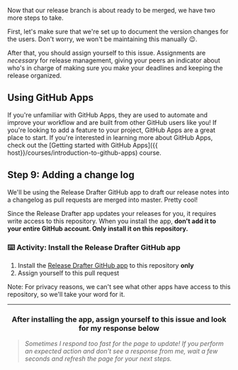 Now that our release branch is about ready to be merged, we have two more steps to take.

First, let's make sure that we're set up to document the version changes for the users. Don't worry, we won't be maintaining this manually :wink:.

After that, you should assign yourself to this issue. Assignments are _necessary_ for release management, giving your peers an indicator about who's in charge of making sure you make your deadlines and keeping the release organized.

## Using GitHub Apps

If you're unfamiliar with GitHub Apps, they are used to automate and improve your workflow and are built from other GitHub users like you! If you're looking to add a feature to your project, GitHub Apps are a great place to start. If you're interested in learning more about GitHub Apps, check out the [Getting started with GitHub Apps]({{ host}}/courses/introduction-to-github-apps) course.

## Step 9: Adding a change log

We'll be using the Release Drafter GitHub app to draft our release notes into a changelog as pull requests are merged into master. Pretty cool!

Since the Release Drafter app updates your releases for you, it requires write access to this repository. When you install the app, **don't add it to your entire GitHub account. Only install it on this repository.**

### :keyboard: Activity: Install the Release Drafter GitHub app

1. Install the <a href="https://probot.github.io/apps/release-drafter/" target="_blank">Release Drafter GitHub app</a> to this repository **only**
1. Assign yourself to this pull request

Note: For privacy reasons, we can't see what other apps have access to this repository, so we'll take your word for it.

<hr>
<h3 align="center">After installing the app, assign yourself to this issue and look for my response below</h3>

> _Sometimes I respond too fast for the page to update! If you perform an expected action and don't see a response from me, wait a few seconds and refresh the page for your next steps._
